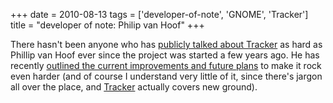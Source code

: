 +++
date = 2010-08-13
tags = ['developer-of-note', 'GNOME', 'Tracker']
title = "developer of note: Philip van Hoof"
+++

There hasn\'t been anyone who has [publicly talked about Tracker] as
hard as Phillip van Hoof ever since the project was started a few years
ago. He has recently [outlined the current improvements and future
plans] to make it rock even harder (and of course I understand very
little of it, since there\'s jargon all over the place, and [Tracker]
actually covers new ground).

  [publicly talked about Tracker]: http://pvanhoof.be/blog/index.php/category/tracker
  [outlined the current improvements and future plans]: http://mail.gnome.org/archives/tracker-list/2010-August/msg00008.html
  [Tracker]: http://projects.gnome.org/tracker/
